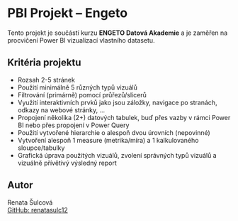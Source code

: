 # PBI Projekt – Engeto

Tento projekt je součástí kurzu **ENGETO Datová Akademie** a je zaměřen na procvičení Power BI vizualizací vlastního datasetu.

## Kritéria projektu

- Rozsah 2-5 stránek
- Použití minimálně 5 různých typů vizuálů
- Filtrování (primárně) pomocí průřezů/slicerů
- Využití interaktivních prvků jako jsou záložky, navigace po stranách, odkazy na webové stránky, ...
- Propojení několika (2+) datových tabulek, buď přes vazby v rámci Power BI nebo přes propojení v Power Query
- Použití vytvořené hierarchie o alespoň dvou úrovních (nepovinné)
- Vytvoření alespoň 1 measure (metrika/míra) a 1 kalkulovaného sloupce/tabulky
- Grafická úprava použitých vizuálů, zvolení správných typů vizuálů a vizuálně přívětivý výsledný report

## Autor

Renata Šulcová  
[GitHub: renatasulc12](https://github.com/renatasulc12)